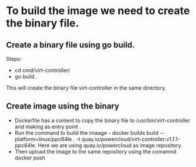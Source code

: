 # To build the image we need to create the binary file.

## Create a binary file using go build.

Steps:

* cd cmd/virt-controller/
* go build .

This will create the binary file virt-controller in the same directory.

## Create image using the binary

* Dockerfile has a content to copy the binary file to /usr/bin/virt-controller and making as entry point .
* Run the command to build the imaage - docker buildx build --platform=linux/ppc64le . -t quay.io/powercloud/virt-controller:v1.1.1-ppc64le. Here we are using quay.io/powercloud as image repository.
* Then upload the image to the same repository using the comamnd docker push <image reposiroty location>
